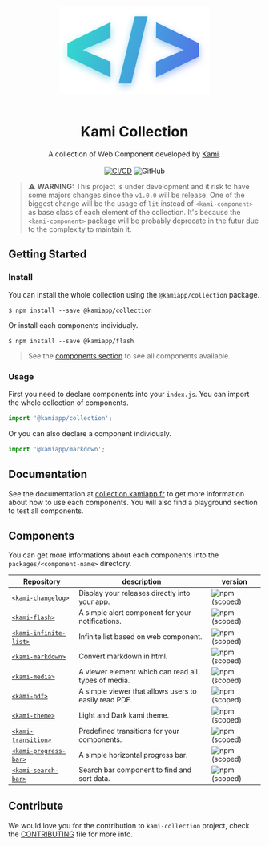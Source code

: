 <div align="center">
  <br/><br/>
  <img src="./.github/kami.png" width="300" />
  <br/><br/>
  
  # Kami Collection
  
  A collection of Web Component developed by [Kami](https://www.kamiapp.fr/en).
  <br/><br/>
 [![CI/CD](https://github.com/Kamiapp-fr/kami-collection/actions/workflows/main.yml/badge.svg)](https://github.com/Kamiapp-fr/kami-collection/actions/workflows/main.yml)
 ![GitHub](https://img.shields.io/github/license/kamiapp-fr/kami-collection)
</div>


> ⚠️ **WARNING:** This project is under development and it risk to have some majors changes since the ``v1.0.0`` will be release. One of the biggest change will be the usage of `lit` instead of ``<kami-component>`` as base class of each element of the collection. It's because the ``<kami-component>`` package will be probably deprecate in the futur due to the complexity to maintain it.

## Getting Started
### Install

You can install the whole collection using the `@kamiapp/collection` package.

```console
$ npm install --save @kamiapp/collection
```

Or install each components individualy.

```console
$ npm install --save @kamiapp/flash 
```
>  See the [components section](#components) to see all components  available.


### Usage

First you need to declare components into your ``index.js``. You can import the whole collection of components.

```js
import '@kamiapp/collection';
```

Or you can also declare a component individualy.

```js
import '@kamiapp/markdown';
```

## Documentation

See the documentation at [collection.kamiapp.fr](https://www.collection.kamiapp.fr/) to get more information about how to use each components. You will also find a playground section to test all components.


## Components

You can get more informations about each components into the ``packages/<component-name>`` directory.  

| Repository                                           |  description                             | version  |
|----------------------------------------------------- |------------------------------------------|----------|
| [``<kami-changelog>``](./packages/changelog/)|   Display your releases directly into your app.          | ![npm (scoped)](https://img.shields.io/npm/v/@kamiapp/changelog)    |     
| [``<kami-flash>``](./packages/flash/)                |   A simple alert component for your notifications.           | ![npm (scoped)](https://img.shields.io/npm/v/@kamiapp/flash)    |                           
| [``<kami-infinite-list>``](./packages/infinite-list/)|   Infinite list based on web component.          | ![npm (scoped)](https://img.shields.io/npm/v/@kamiapp/infinite-list)    |     
| [``<kami-markdown>``](./packages/markdown/)|  Convert markdown in html.       | ![npm (scoped)](https://img.shields.io/npm/v/@kamiapp/markdown) |   
| [``<kami-media>``](./packages/media/)|  A viewer element which can read all types of media.     | ![npm (scoped)](https://img.shields.io/npm/v/@kamiapp/media) |
| [``<kami-pdf>``](./packages/pdf/)|  A simple viewer that allows users to easily read PDF.  | ![npm (scoped)](https://img.shields.io/npm/v/@kamiapp/pdf) |
| [``<kami-theme>``](./packages/theme/)|   Light and Dark kami theme.        | ![npm (scoped)](https://img.shields.io/npm/v/@kamiapp/theme) |
| [``<kami-transition>``](./packages/transition/)|   Predefined transitions for your components.       | ![npm (scoped)](https://img.shields.io/npm/v/@kamiapp/transition) |   
| [``<kami-progress-bar>``](./packages/progress-bar/)| A simple horizontal progress bar. | ![npm (scoped)](https://img.shields.io/npm/v/@kamiapp/progress-bar) |    
| [``<kami-search-bar>``](./packages/search-bar/)| Search bar component to find and sort data. | ![npm (scoped)](https://img.shields.io/npm/v/@kamiapp/search-bar) |   

## Contribute

We would love you for the contribution to ``kami-collection`` project, check the [CONTRIBUTING](./CONTRIBUTING.md) file for more info.